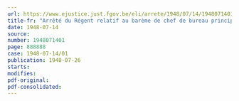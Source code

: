 ```yaml
---
url: https://www.ejustice.just.fgov.be/eli/arrete/1948/07/14/1948071401/justel
title-fr: "Arrêté du Régent relatif au barème de chef de bureau principal et chef de bureau principal dessinateur"
date: 1948-07-14
source:
number: 1948071401
page: 888888
case: 1948-07-14/01
publication: 1948-07-26
starts:
modifies:
pdf-original:
pdf-consolidated:
---
```


